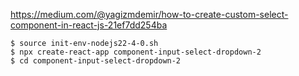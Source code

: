 https://medium.com/@yagizmdemir/how-to-create-custom-select-component-in-react-js-21ef7dd254ba

```
$ source init-env-nodejs22-4-0.sh
$ npx create-react-app component-input-select-dropdown-2
$ cd component-input-select-dropdown-2


```
